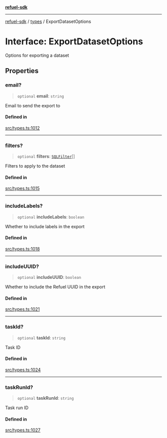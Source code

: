[**refuel-sdk**](../../README.md)

***

[refuel-sdk](../../modules.md) / [types](../README.md) / ExportDatasetOptions

# Interface: ExportDatasetOptions

Options for exporting a dataset

## Properties

### email?

> `optional` **email**: `string`

Email to send the export to

#### Defined in

[src/types.ts:1012](https://github.com/refuel-ai/refuel-sdk/blob/240c3e68ab946b6c24b6f2eafb12779c24332cdb/src/types.ts#L1012)

***

### filters?

> `optional` **filters**: [`SQLFilter`](SQLFilter.md)[]

Filters to apply to the dataset

#### Defined in

[src/types.ts:1015](https://github.com/refuel-ai/refuel-sdk/blob/240c3e68ab946b6c24b6f2eafb12779c24332cdb/src/types.ts#L1015)

***

### includeLabels?

> `optional` **includeLabels**: `boolean`

Whether to include labels in the export

#### Defined in

[src/types.ts:1018](https://github.com/refuel-ai/refuel-sdk/blob/240c3e68ab946b6c24b6f2eafb12779c24332cdb/src/types.ts#L1018)

***

### includeUUID?

> `optional` **includeUUID**: `boolean`

Whether to include the Refuel UUID in the export

#### Defined in

[src/types.ts:1021](https://github.com/refuel-ai/refuel-sdk/blob/240c3e68ab946b6c24b6f2eafb12779c24332cdb/src/types.ts#L1021)

***

### taskId?

> `optional` **taskId**: `string`

Task ID

#### Defined in

[src/types.ts:1024](https://github.com/refuel-ai/refuel-sdk/blob/240c3e68ab946b6c24b6f2eafb12779c24332cdb/src/types.ts#L1024)

***

### taskRunId?

> `optional` **taskRunId**: `string`

Task run ID

#### Defined in

[src/types.ts:1027](https://github.com/refuel-ai/refuel-sdk/blob/240c3e68ab946b6c24b6f2eafb12779c24332cdb/src/types.ts#L1027)
